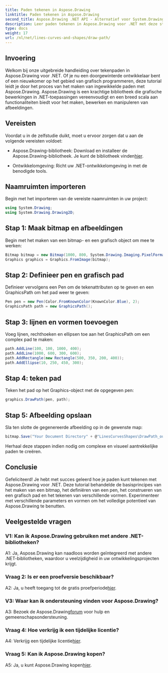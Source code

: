 ```yaml
---
title: Paden tekenen in Aspose.Drawing
linktitle: Paden tekenen in Aspose.Drawing
second_title: Aspose.Drawing .NET API - Alternatief voor System.Drawing.Common
description: Leer paden tekenen in Aspose.Drawing voor .NET met deze stapsgewijze handleiding. Creëer moeiteloos verbluffende graphics.
type: docs
weight: 17
url: /nl/net/lines-curves-and-shapes/draw-path/
---
```

## Invoering

Welkom bij onze uitgebreide handleiding over tekenpaden in Aspose.Drawing voor .NET. Of je nu een doorgewinterde ontwikkelaar bent of een nieuwkomer op het gebied van grafisch programmeren, deze tutorial leidt je door het proces van het maken van ingewikkelde paden met Aspose.Drawing. Aspose.Drawing is een krachtige bibliotheek die grafische bewerkingen in .NET-toepassingen vereenvoudigt en een breed scala aan functionaliteiten biedt voor het maken, bewerken en manipuleren van afbeeldingen.

## Vereisten

Voordat u in de zelfstudie duikt, moet u ervoor zorgen dat u aan de volgende vereisten voldoet:

-  Aspose.Drawing-bibliotheek: Download en installeer de Aspose.Drawing-bibliotheek. Je kunt de bibliotheek vinden[hier](https://releases.aspose.com/drawing/net/).

- Ontwikkelomgeving: Richt uw .NET-ontwikkelomgeving in met de benodigde tools.

## Naamruimten importeren

Begin met het importeren van de vereiste naamruimten in uw project:

```csharp
using System.Drawing;
using System.Drawing.Drawing2D;
```

## Stap 1: Maak bitmap en afbeeldingen

Begin met het maken van een bitmap- en een grafisch object om mee te werken:

```csharp
Bitmap bitmap = new Bitmap(1000, 800, System.Drawing.Imaging.PixelFormat.Format32bppPArgb);
Graphics graphics = Graphics.FromImage(bitmap);
```

## Stap 2: Definieer pen en grafisch pad

Definieer vervolgens een Pen om de tekenattributen op te geven en een GraphicsPath om het pad weer te geven:

```csharp
Pen pen = new Pen(Color.FromKnownColor(KnownColor.Blue), 2);
GraphicsPath path = new GraphicsPath();
```

## Stap 3: lijnen en vormen toevoegen

Voeg lijnen, rechthoeken en ellipsen toe aan het GraphicsPath om een complex pad te maken:

```csharp
path.AddLine(100, 100, 1000, 400);
path.AddLine(1000, 600, 300, 600);
path.AddRectangle(new Rectangle(500, 350, 200, 400));
path.AddEllipse(10, 250, 450, 300);
```

## Stap 4: teken pad

Teken het pad op het Graphics-object met de opgegeven pen:

```csharp
graphics.DrawPath(pen, path);
```

## Stap 5: Afbeelding opslaan

Sla ten slotte de gegenereerde afbeelding op in de gewenste map:

```csharp
bitmap.Save("Your Document Directory" + @"LinesCurvesShapes\DrawPath_out.png");
```

Herhaal deze stappen indien nodig om complexe en visueel aantrekkelijke paden te creëren.

## Conclusie

Gefeliciteerd! Je hebt met succes geleerd hoe je paden kunt tekenen met Aspose.Drawing voor .NET. Deze tutorial behandelde de basisprincipes van het maken van een bitmap, het definiëren van een pen, het construeren van een grafisch pad en het tekenen van verschillende vormen. Experimenteer met verschillende parameters en vormen om het volledige potentieel van Aspose.Drawing te benutten.

## Veelgestelde vragen

### V1: Kan ik Aspose.Drawing gebruiken met andere .NET-bibliotheken?

A1: Ja, Aspose.Drawing kan naadloos worden geïntegreerd met andere .NET-bibliotheken, waardoor u veelzijdigheid in uw ontwikkelingsprojecten krijgt.

### Vraag 2: Is er een proefversie beschikbaar?

 A2: Ja, u heeft toegang tot de gratis proefperiode[hier](https://releases.aspose.com/).

### V3: Waar kan ik ondersteuning vinden voor Aspose.Drawing?

 A3: Bezoek de Aspose.Drawing[forum](https://forum.aspose.com/c/diagram/17) voor hulp en gemeenschapsondersteuning.

### Vraag 4: Hoe verkrijg ik een tijdelijke licentie?

 A4: Verkrijg een tijdelijke licentie[hier](https://purchase.aspose.com/temporary-license/).

### Vraag 5: Kan ik Aspose.Drawing kopen?

 A5: Ja, u kunt Aspose.Drawing kopen[hier](https://purchase.aspose.com/buy).